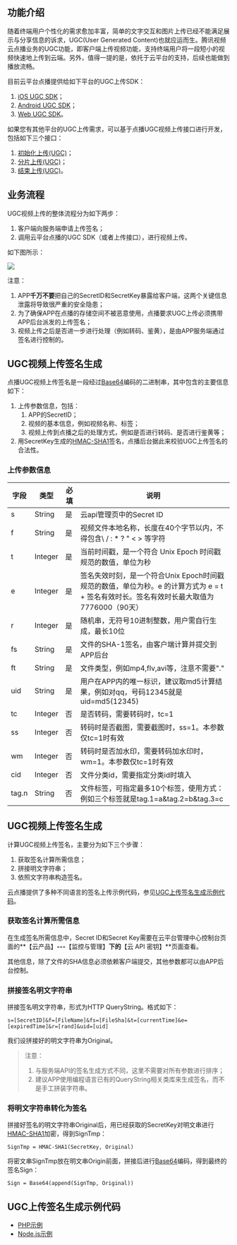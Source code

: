 ## 功能介绍
随着终端用户个性化的需求愈加丰富，简单的文字交互和图片上传已经不能满足展示与分享信息的诉求，UGC(User Generated Content)也就应运而生。腾讯视频云点播业务的UGC功能，即客户端上传视频功能，支持终端用户将一段短小的视频快速地上传到云端。另外，值得一提的是，依托于云平台的支持，后续也能做到播放流畅。

目前云平台点播提供给如下平台的UGC上传SDK：

1. [iOS UGC SDK](/document/product/266/7836)；
2. [Android UGC SDK](/document/product/266/7837)；
3. [Web UGC SDK](/document/product/266/7938)。

如果您有其他平台的UGC上传需求，可以基于点播UGC视频上传接口进行开发，包括如下三个接口：

1. [初始化上传(UGC)](/document/product/266/7902)；
1. [分片上传(UGC)](/document/product/266/7903)；
1. [结束上传(UGC)](/document/product/266/7904)。

## 业务流程
UGC视频上传的整体流程分为如下两步：

1. 客户端向服务端申请上传签名；
2. 调用云平台点播的UGC SDK（或者上传接口），进行视频上传。

如下图所示：

![](http://imgcache.tcecqpoc.fsphere.cn/image/mc.qcloudimg.com/static/img/460e9bda01a743188498d046a30e8300/image.png)

注意：

1. APP**千万不要**把自己的SecretID和SecretKey暴露给客户端，这两个关键信息泄露将导致很严重的安全隐患；
1. 为了确保APP在点播的存储空间不被恶意使用，点播要求UGC上传必须携带APP后台派发的上传签名；
1. 视频上传之后是否进一步进行处理（例如转码、鉴黄），是由APP服务端通过签名进行控制的。

## UGC视频上传签名生成

点播UGC视频上传签名是一段经过[Base64](https://tools.ietf.org/html/rfc4648)编码的二进制串，其中包含的主要信息如下：

1. 上传参数信息，包括：
    1. APP的SecretID；
    1. 视频的基本信息，例如视频名称、标签；
    1. 视频上传到点播之后的处理方式，例如是否进行转码、是否进行鉴黄等；
1. 用SecretKey生成的[HMAC-SHA1](https://www.ietf.org/rfc/rfc2104.txt)签名，点播后台据此来校验UGC上传签名的合法性。

### 上传参数信息

| 字段 | 类型 | 必填 | 说明 |
|---------|---------|---------|---------|
| s | String | 是 | 云api管理页中的Secret ID |
| f | String | 是 | 视频文件本地名称，长度在40个字节以内，不得包含\ / : * ? " < > 等字符 |
| t | Integer | 是 | 当前时间戳，是一个符合 Unix Epoch 时间戳规范的数值，单位为秒 |
| e | Integer | 是 | 签名失效时刻，是一个符合Unix Epoch时间戳规范的数值，单位为秒。e 的计算方式为 e = t + 签名有效时长。签名有效时长最大取值为7776000（90天）|
| r | Integer | 是 | 随机串，无符号10进制整数，用户需自行生成，最长10位 |
| fs | String | 是 | 文件的SHA-1签名，由客户端计算并提交到APP后台 |
| ft | String | 是 | 文件类型，例如mp4,flv,avi等，注意不需要"." |
| uid | String | 是 | 用户在APP内的唯一标识，建议取md5计算结果，例如对qq，号码12345就是uid=md5(12345)|
| tc | Integer | 否 | 是否转码，需要转码时，tc=1 |
| ss | Integer | 否 | 转码时是否截图，需要截图时，ss=1。本参数仅tc=1时有效 |
| wm | Integer | 否 | 转码时是否加水印，需要转码加水印时，wm=1。本参数仅tc=1时有效 |
| cid | Integer | 否 | 文件分类id，需要指定分类id时填入 |
| tag.n | String | 否 | 文件标签，可指定最多10个标签，使用方式：例如三个标签就是tag.1=a&tag.2=b&tag.3=c|

## UGC视频上传签名生成
计算UGC视频上传签名，主要分为如下三个步骤：

1. 获取签名计算所需信息；
1. 拼接明文字符串；
1. 依照文字符串构造签名。

云点播提供了多种不同语言的签名上传示例代码，参见[UGC上传签名生成示例代码](#ugc.E4.B8.8A.E4.BC.A0.E7.AD.BE.E5.90.8D.E7.94.9F.E6.88.90.E7.A4.BA.E4.BE.8B.E4.BB.A3.E7.A0.81)。

### 获取签名计算所需信息

在生成签名所需信息中，Secret ID和Secret Key需要在云平台管理中心控制台页面的**【云产品】**---**【监控与管理】**下的**【云 API 密钥】**页面查看。

其他信息，除了文件的SHA信息必须依赖客户端提交，其他参数都可以由APP后台控制。

### 拼接签名明文字符串

拼接签名明文字符串，形式为HTTP QueryString。格式如下：

```
s=[SecretID]&f=[FileName]&fs=[FileSha]&t=[currentTime]&e=[expiredTime]&r=[rand]&uid=[uid]
```

我们设拼接好的明文字符串为Original。

> 注意：
> 
> 1. 与服务端API的签名生成方式不同，这里不需要对所有参数进行排序；
> 1. 建议APP使用编程语言已有的QueryString相关类库来生成签名，而不是手工拼装字符串。

### 将明文字符串转化为签名

拼接好签名的明文字符串Original后，用已经获取的SecretKey对明文串进行[HMAC-SHA1](https://www.ietf.org/rfc/rfc2104.txt)加密，得到SignTmp：

```
SignTmp = HMAC-SHA1(SecretKey, Original) 
```

将密文串SignTmp放在明文串Origin前面，拼接后进行[Base64](https://tools.ietf.org/html/rfc4648)编码，得到最终的签名Sign：

```
Sign = Base64(append(SignTmp, Original)) 
```

## UGC上传签名生成示例代码

- [PHP示例](/document/product/266/7906)
- [Node.js示例](/document/product/266/7905)